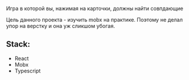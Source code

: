 Игра в которой вы, нажимая на карточки, должны найти совпдающие

Цель данного проекта - изучить mobx на практике. Поэтому не делал упор на верстку и она уж сликшом убогая.


## Stack: 
- React
- Mobx
- Typescript
